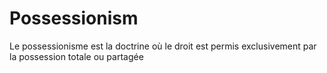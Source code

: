 # Possessionism
Le possessionisme est la doctrine où le droit est permis exclusivement par la possession totale ou partagée
